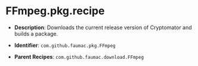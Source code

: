 # FFmpeg.pkg.recipe

- **Description**: Downloads the current release version of Cryptomator and builds a package.

- **Identifier**: `com.github.faumac.pkg.FFmpeg`

- **Parent Recipes**: `com.github.faumac.download.FFmpeg`

